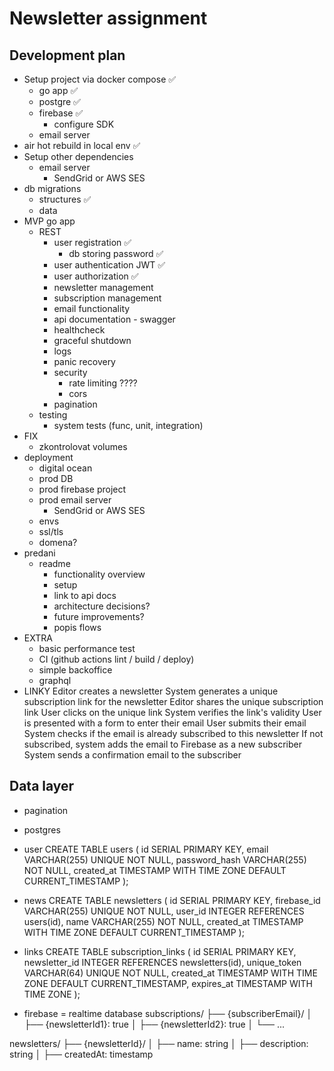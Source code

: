 # Newsletter assignment

## Development plan
- Setup project via docker compose ✅
  - go app ✅
  - postgre ✅
  - firebase ✅
    - configure SDK
  - email server
- air hot rebuild in local env ✅
- Setup other dependencies
  - email server
    - SendGrid or AWS SES
- db migrations
  - structures  ✅
  - data 
- MVP go app
  - REST
    - user registration ✅
      - db storing password ✅ 
    - user authentication JWT ✅
    - user authorization ✅
    - newsletter management
    - subscription management
    - email functionality
    - api documentation - swagger
    - healthcheck
    - graceful shutdown
    - logs
    - panic recovery
    - security
      - rate limiting ????
      - cors
    - pagination
  - testing
    - system tests (func, unit, integration)
- FIX
  - zkontrolovat volumes
- deployment
  - digital ocean
  - prod DB
  - prod firebase project
  - prod email server
    - SendGrid or AWS SES
  - envs
  - ssl/tls
  - domena?
- predani
  - readme
    - functionality overview
    - setup 
    - link to api docs
    - architecture decisions?
    - future improvements?
    - popis flows
- EXTRA
  - basic performance test
  - CI (github actions lint / build / deploy)
  - simple backoffice
  - graphql
- LINKY
  Editor creates a newsletter
  System generates a unique subscription link for the newsletter
  Editor shares the unique subscription link
  User clicks on the unique link
  System verifies the link's validity
  User is presented with a form to enter their email
  User submits their email
  System checks if the email is already subscribed to this newsletter
  If not subscribed, system adds the email to Firebase as a new subscriber
  System sends a confirmation email to the subscriber

## Data layer
- pagination
- postgres
- user
CREATE TABLE users (
id SERIAL PRIMARY KEY,
email VARCHAR(255) UNIQUE NOT NULL,
password_hash VARCHAR(255) NOT NULL,
created_at TIMESTAMP WITH TIME ZONE DEFAULT CURRENT_TIMESTAMP
);
- news
CREATE TABLE newsletters (
id SERIAL PRIMARY KEY,
firebase_id VARCHAR(255) UNIQUE NOT NULL,
user_id INTEGER REFERENCES users(id),
name VARCHAR(255) NOT NULL,
created_at TIMESTAMP WITH TIME ZONE DEFAULT CURRENT_TIMESTAMP
);
- links
  CREATE TABLE subscription_links (
  id SERIAL PRIMARY KEY,
  newsletter_id INTEGER REFERENCES newsletters(id),
  unique_token VARCHAR(64) UNIQUE NOT NULL,
  created_at TIMESTAMP WITH TIME ZONE DEFAULT CURRENT_TIMESTAMP,
  expires_at TIMESTAMP WITH TIME ZONE
  );


- firebase = realtime database
subscriptions/
├── {subscriberEmail}/
│   ├── {newsletterId1}: true
│   ├── {newsletterId2}: true
│   └── ...

newsletters/
├── {newsletterId}/
│   ├── name: string
│   ├── description: string
│   ├── createdAt: timestamp
